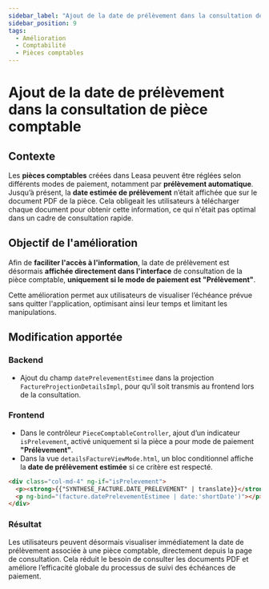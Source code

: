 ```yaml
---
sidebar_label: "Ajout de la date de prélèvement dans la consultation de pièce"
sidebar_position: 9
tags:
  - Amélioration
  - Comptabilité
  - Pièces comptables
---
```


# Ajout de la date de prélèvement dans la consultation de pièce comptable

## Contexte

Les **pièces comptables** créées dans Leasa peuvent être réglées selon différents modes de paiement, notamment par **prélèvement automatique**. Jusqu’à présent, la **date estimée de prélèvement** n’était affichée que sur le document PDF de la pièce. Cela obligeait les utilisateurs à télécharger chaque document pour obtenir cette information, ce qui n'était pas optimal dans un cadre de consultation rapide.

## Objectif de l'amélioration

Afin de **faciliter l'accès à l'information**, la date de prélèvement est désormais **affichée directement dans l'interface** de consultation de la pièce comptable, **uniquement si le mode de paiement est "Prélèvement"**.

Cette amélioration permet aux utilisateurs de visualiser l’échéance prévue sans quitter l'application, optimisant ainsi leur temps et limitant les manipulations.

## Modification apportée

### Backend

- Ajout du champ `datePrelevementEstimee` dans la projection `FactureProjectionDetailsImpl`, pour qu’il soit transmis au frontend lors de la consultation.

### Frontend

- Dans le contrôleur `PieceComptableController`, ajout d’un indicateur `isPrelevement`, activé uniquement si la pièce a pour mode de paiement **"Prélèvement"**.
- Dans la vue `detailsFactureViewMode.html`, un bloc conditionnel affiche la **date de prélèvement estimée** si ce critère est respecté.

```html
<div class="col-md-4" ng-if="isPrelevement">
  <p><strong>{{"SYNTHESE_FACTURE.DATE_PRELEVEMENT" | translate}}</strong></p>
  <p ng-bind="(facture.datePrelevementEstimee | date:'shortDate')"></p>
</div>
````

### Résultat

Les utilisateurs peuvent désormais visualiser immédiatement la date de prélèvement associée à une pièce comptable, directement depuis la page de consultation. Cela réduit le besoin de consulter les documents PDF et améliore l’efficacité globale du processus de suivi des échéances de paiement.